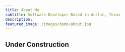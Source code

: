 ```yaml
---
title: About Me
subtitle: Software Developer Based in Austin, Texas
description: 
featured_image: /images/demo/about.jpg
---
```


## Under Construction



